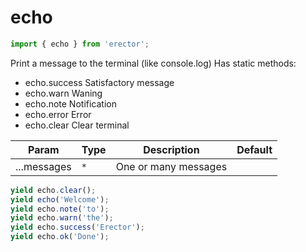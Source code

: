 echo
==
```js
import { echo } from 'erector';
```

Print a message to the terminal (like console.log)
Has static methods:
- echo.success Satisfactory message
- echo.warn Waning
- echo.note Notification
- echo.error Error
- echo.clear Clear terminal

| Param  | Type                | Description  | Default   |
| ------ | ------------------- | ------------ | --------- |
| ...messages | `*` | One or many messages |

```js
yield echo.clear();
yield echo('Welcome');
yield echo.note('to');
yield echo.warn('the');
yield echo.success('Erector');
yield echo.ok('Done');
```
